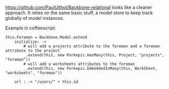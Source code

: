 https://github.com/PaulUithol/Backbone-relational looks like a cleaner approach. It relies on the same basic stuff, a model store to keep track globally of model instances. 

Example in coffeescript:

	this.Foreman = Backbone.Model.extend
  		initialize: -> 
  			# will add a projects attribute to the foreman and a foreman attribute to the project
  			_.extend(this, new Porkepic.HasMany(this, Project, "projects", "foreman"))
  			# will add a worksheets attributes to the foreman
  			_.extend(this, new Porkepic.EmbeddedInMany(this, WorkSheet, "worksheets", "foreman"))
	
  		url : -> "/users/" + this.id